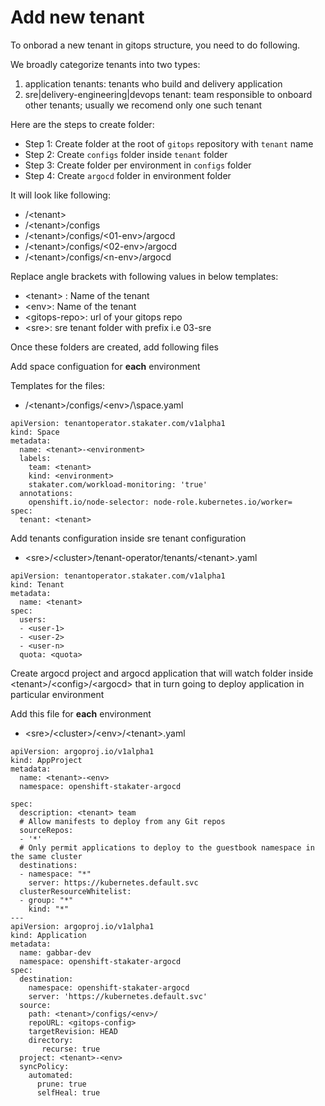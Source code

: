# Add new tenant

To onborad a new tenant in gitops structure, you need to do following.

We broadly categorize tenants into two types:

1. application tenants: tenants who build and delivery application
2. sre|delivery-engineering|devops tenant: team responsible to onboard other tenants; usually we recomend only one such tenant

Here are the steps to create folder:

- Step 1: Create folder at the root of `gitops` repository with `tenant` name
- Step 2: Create `configs` folder inside `tenant` folder
- Step 3: Create folder per environment in `configs` folder
- Step 4: Create `argocd` folder in environment folder

It will look like following:

- /\<tenant>
- /\<tenant>/configs
- /\<tenant>/configs/\<01-env>/argocd
- /\<tenant>/configs/\<02-env>/argocd
- /\<tenant>/configs/\<n-env>/argocd

Replace angle brackets with following values in below templates:
  - \<tenant> : Name of the tenant
  - \<env>:  Name of the tenant
  - \<gitops-repo>:  url of your gitops repo
  - \<sre>: sre tenant folder with prefix i.e 03-sre

Once these folders are created, add following files

Add space configuation for **each** environment

Templates for the files:

- /\<tenant>/configs/\<env>/\space.yaml

```
apiVersion: tenantoperator.stakater.com/v1alpha1
kind: Space
metadata:
  name: <tenant>-<environment>
  labels:
    team: <tenant>
    kind: <environment>
    stakater.com/workload-monitoring: 'true'
  annotations:
    openshift.io/node-selector: node-role.kubernetes.io/worker= 
spec:
  tenant: <tenant>
```

Add tenants configuration inside sre tenant configuration

- \<sre>/\<cluster>/tenant-operator/tenants/\<tenant>.yaml

```
apiVersion: tenantoperator.stakater.com/v1alpha1
kind: Tenant
metadata:
  name: <tenant>
spec:
  users:
  - <user-1>
  - <user-2>
  - <user-n>
  quota: <quota>
```

Create argocd project and argocd application that will watch folder inside \<tenant>/\<config>/\<argocd> that in turn going to deploy application in particular environment

Add this file for **each** environment

- \<sre>/\<cluster>/\<env>/\<tenant>.yaml
```
apiVersion: argoproj.io/v1alpha1
kind: AppProject
metadata:
  name: <tenant>-<env>
  namespace: openshift-stakater-argocd

spec:
  description: <tenant> team
  # Allow manifests to deploy from any Git repos
  sourceRepos:
  - '*'
  # Only permit applications to deploy to the guestbook namespace in the same cluster
  destinations:
  - namespace: "*"
    server: https://kubernetes.default.svc
  clusterResourceWhitelist:
  - group: "*"
    kind: "*"
---
apiVersion: argoproj.io/v1alpha1
kind: Application
metadata:
  name: gabbar-dev
  namespace: openshift-stakater-argocd
spec:
  destination:
    namespace: openshift-stakater-argocd
    server: 'https://kubernetes.default.svc'
  source:
    path: <tenant>/configs/<env>/
    repoURL: <gitops-config>
    targetRevision: HEAD
    directory:
       recurse: true
  project: <tenant>-<env>
  syncPolicy:
    automated:
      prune: true
      selfHeal: true
```
